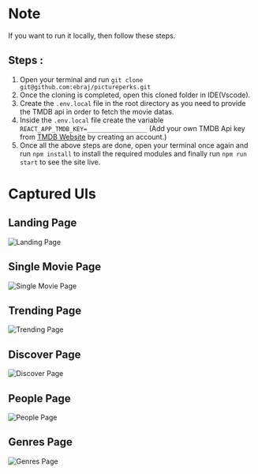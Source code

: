 # Note

If you want to run it locally, then follow these steps.

## Steps :

1. Open your terminal and run `git clone git@github.com:ebraj/pictureperks.git`
2. Once the cloning is completed, open this cloned folder in IDE(Vscode).
3. Create the `.env.local` file in the root directory as you need to provide the TMDB api in order to fetch the movie datas.
4. Inside the `.env.local` file create the variable `REACT_APP_TMDB_KEY=_________________` (Add your own TMDB Api key from [TMDB Website](https://www.themoviedb.org/) by creating an account.)
5. Once all the above steps are done, open your terminal once again and run `npm install` to install the required modules and finally run `npm run start` to see the site live.

# Captured UIs

## Landing Page

![Landing Page](captures/Landingpage.png)

## Single Movie Page

![Single Movie Page](captures/Singlemoviepage.png)

## Trending Page

![Trending Page](captures/Trendingpage.png)

## Discover Page

![Discover Page](captures/Discoverpage.png)

## People Page

![People Page](captures/Peoplepage.png)

## Genres Page

![Genres Page](captures/Genrespage.png)
